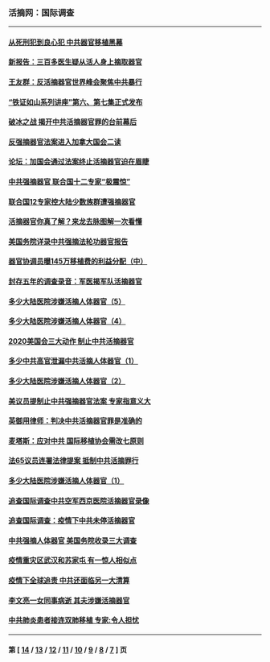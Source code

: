 ### 活摘网：国际调查
---
#### [从死刑犯到良心犯 中共器官移植黑幕](../../pages/nf5947/n13764669.md?07280430) 
#### [新报告：三百多医生疑从活人身上摘取器官](../../pages/nf5947/n13703044.md?07280430) 
#### [王友群：反活摘器官世界峰会聚焦中共暴行](../../pages/nf5947/n13250738.md?07280430) 
#### [“铁证如山系列讲座”第六、第七集正式发布](../../pages/nf5947/n13106287.md?07280430) 
#### [破冰之战 揭开中共活摘器官罪的台前幕后](../../pages/nf5947/n13082457.md?07280430) 
#### [反强摘器官法案进入加拿大国会二读](../../pages/nf5947/n13033450.md?07280430) 
#### [论坛：加国会通过法案终止活摘器官迫在眉睫](../../pages/nf5947/n13029839.md?07280430) 
#### [中共强摘器官 联合国十二专家“极震惊”](../../pages/nf5947/n13024313.md?07280430) 
#### [联合国12专家控大陆少数族群遭强摘器官](../../pages/nf5947/n13023877.md?07280430) 
#### [活摘器官你真了解？来龙去脉图解一次看懂](../../pages/nf5947/n13013820.md?07280430) 
#### [美国务院详录中共强摘法轮功器官报告](../../pages/nf5947/n12944519.md?07280430) 
#### [器官协调员曝145万移植费的利益分配（中）](../../pages/nf5947/n12894547.md?07280430) 
#### [封存五年的调查录音：军医揭军队活摘器官](../../pages/nf5947/n12798692.md?07280430) 
#### [多少大陆医院涉嫌活摘人体器官（5）](../../pages/nf5947/n12768383.md?07280430) 
#### [多少大陆医院涉嫌活摘人体器官（4）](../../pages/nf5947/n12664434.md?07280430) 
#### [2020美国会三大动作 制止中共活摘器官](../../pages/nf5947/n12682004.md?07280430) 
#### [多少中共高官泄漏中共活摘人体器官（1）](../../pages/nf5947/n12671234.md?07280430) 
#### [多少大陆医院涉嫌活摘人体器官（2）](../../pages/nf5947/n12655589.md?07280430) 
#### [美议员提制止中共强摘器官法案 专家指意义大](../../pages/nf5947/n12630561.md?07280430) 
#### [英御用律师：判决中共活摘器官罪是准确的](../../pages/nf5947/n12580740.md?07280430) 
#### [麦塔斯：应对中共 国际移植协会需改七原则](../../pages/nf5947/n12514711.md?07280430) 
#### [法65议员连署法律提案 抵制中共活摘罪行](../../pages/nf5947/n12437047.md?07280430) 
#### [多少大陆医院涉嫌活摘人体器官（1）](../../pages/nf5947/n12414284.md?07280430) 
#### [追查国际调查中共空军西京医院活摘器官录像](../../pages/nf5947/n12348837.md?07280430) 
#### [追查国际调查：疫情下中共未停活摘器官](../../pages/nf5947/n12273415.md?07280430) 
#### [中共强摘人体器官 美国务院收录三大调查](../../pages/nf5947/n12181488.md?07280430) 
#### [疫情重灾区武汉和苏家屯 有一惊人相似点](../../pages/nf5947/n12150824.md?07280430) 
#### [疫情下全球追责 中共还面临另一大清算](../../pages/nf5947/n12070397.md?07280430) 
#### [李文亮一女同事病逝 其夫涉嫌活摘器官](../../pages/nf5947/n11957882.md?07280430) 
#### [中共肺炎患者接连双肺移植 专家:令人担忧](../../pages/nf5947/n11945516.md?07280430) 

---
#### 第 [ [14](./14.md?07280430) / [13](./13.md?07280430) / [12](./12.md?07280430) / [11](./11.md?07280430) / [10](./10.md?07280430) / [9](./9.md?07280430) / [8](./8.md?07280430) / [7](./7.md?07280430) ] 页
